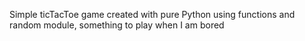 Simple ticTacToe game created with pure Python using functions and random module, something to play when I am bored
